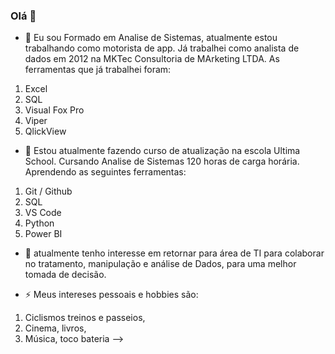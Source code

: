 ### Olá 👋

- 🔭 Eu sou Formado em Analise de Sistemas, atualmente estou trabalhando como motorista de app. Já trabalhei como analista de dados em 2012 na MKTec Consultoria de MArketing LTDA. As ferramentas que já trabalhei foram:

1. Excel 
2. SQL
3. Visual Fox Pro
4. Viper 
5. QlickView

- 🌱 Estou atualmente fazendo curso de atualização na escola Ultima School. Cursando Analise de Sistemas 120 horas de carga horária. Aprendendo as seguintes ferramentas:

1. Git / Github
2. SQL
3. VS Code
4. Python
5. Power BI

- 👯 atualmente tenho interesse em retornar para área de TI para colaborar no tratamento, manipulação e análise de Dados, para uma melhor tomada de decisão.

- ⚡ Meus intereses pessoais e hobbies são:

1. Ciclismos treinos e passeios,
2. Cinema, livros,
3. Música, toco bateria
-->
